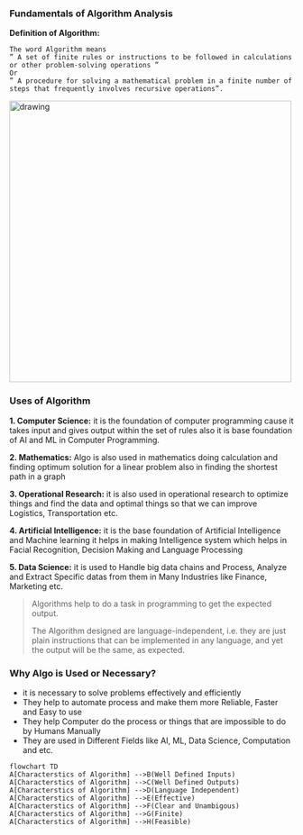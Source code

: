 ### Fundamentals of Algorithm Analysis
**Definition of Algorithm:**
```
The word Algorithm means 
” A set of finite rules or instructions to be followed in calculations or other problem-solving operations ”
Or
” A procedure for solving a mathematical problem in a finite number of steps that frequently involves recursive operations”.
```
<img src="https://media.geeksforgeeks.org/wp-content/cdn-uploads/20191016135223/What-is-Algorithm_-1024x631.jpg" alt="drawing" width="500"/>

### **Uses of Algorithm**

**1. Computer Science:** it is the foundation of computer programming cause it takes input and gives output within the set of rules also it is base foundation of AI and ML in Computer Programming.

**2. Mathematics:** Algo is also used in mathematics doing calculation and finding optimum solution for a linear problem also in finding the shortest path in a graph

**3. Operational Research:** it is also used in operational research to optimize things and find the data and optimal things so that we can improve Logistics, Transportation etc.

**4. Artificial Intelligence:** it is the base foundation of Artificial Intelligence and Machine learning it helps in making Intelligence system which helps in Facial Recognition, Decision Making and Language Processing

**5. Data Science:** it is used to Handle big data chains and Process, Analyze and Extract Specific datas from them in Many Industries like Finance, Marketing etc.


>Algorithms help to do a task in programming to get the expected output.
>
>The Algorithm designed are language-independent, i.e. they are just plain instructions that can be implemented in any language, and yet the output will be the same, as expected.

### Why Algo is Used or Necessary?
+ it is necessary to solve problems effectively and efficiently
+ They help to automate process and make them more Reliable, Faster and Easy to use
+ They help Computer do the process or things that are impossible to do by Humans Manually
+ They are used in Different Fields like AI, ML, Data Science, Computation and etc.


 ```mermaid
 flowchart TD
A[Characterstics of Algorithm] -->B(Well Defined Inputs)
A[Characterstics of Algorithm] -->C(Well Defined Outputs)
A[Characterstics of Algorithm] -->D(Language Independent)
A[Characterstics of Algorithm] -->E(Effective)
A[Characterstics of Algorithm] -->F(Clear and Unambigous)
A[Characterstics of Algorithm] -->G(Finite)
A[Characterstics of Algorithm] -->H(Feasible)

```
